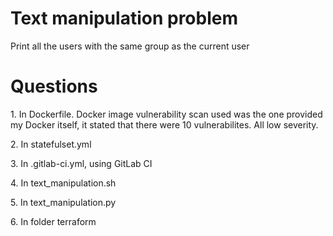 # Text manipulation problem
Print all the users with the same group as the current user

# Questions

1\. In Dockerfile. Docker image vulnerability scan used was the one provided my Docker itself, it stated that there were 10 vulnerabilites. All low severity.

2\. In statefulset.yml 

3\. In .gitlab-ci.yml, using GitLab CI

4\. In text_manipulation.sh

5\. In text_manipulation.py 

6\. In folder terraform